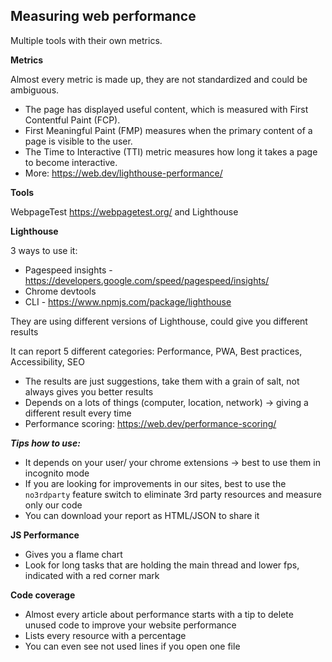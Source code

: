 ## Measuring web performance

Multiple tools with their own metrics.

**Metrics**

Almost every metric is made up, they are not standardized and could be ambiguous.

- The page has displayed useful content, which is measured with First Contentful Paint (FCP).
- First Meaningful Paint (FMP) measures when the primary content of a page is visible to the user.
- The Time to Interactive (TTI) metric measures how long it takes a page to become interactive.
- More: https://web.dev/lighthouse-performance/

**Tools**

WebpageTest 
https://webpagetest.org/
and Lighthouse

**Lighthouse**

3 ways to use it: 
- Pagespeed insights - https://developers.google.com/speed/pagespeed/insights/
- Chrome devtools
- CLI - https://www.npmjs.com/package/lighthouse

They are using different versions of Lighthouse, could give you different results

It can report 5 different categories: Performance, PWA, Best practices, Accessibility, SEO

- The results are just suggestions, take them with a grain of salt, not always gives you better results
- Depends on a lots of things (computer, location, network) -> giving a different result every time
- Performance scoring: https://web.dev/performance-scoring/

***Tips how to use:***
- It depends on your user/ your chrome extensions -> best to use them in incognito mode
- If you are looking for improvements in our sites, best to use the `no3rdparty` feature switch to eliminate 3rd party resources and measure only our code
- You can download your report as HTML/JSON to share it

**JS Performance**

- Gives you a flame chart
- Look for long tasks that are holding the main thread and lower fps, indicated with a red corner mark

**Code coverage**

- Almost every article about performance starts with a tip to delete unused code to improve your website performance
- Lists every resource with a percentage
- You can even see not used lines if you open one file
